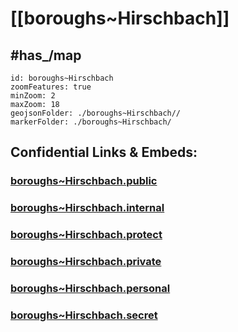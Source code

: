 # [[boroughs~Hirschbach]] 


## #has_/map  



```leaflet
id: boroughs~Hirschbach
zoomFeatures: true 
minZoom: 2 
maxZoom: 18
geojsonFolder: ./boroughs~Hirschbach//
markerFolder: ./boroughs~Hirschbach/
```




## Confidential Links & Embeds: 

### [boroughs~Hirschbach.public](/_public/\Earth\Continent\Europe\Europe~Central\Austria\Austrias_States\Niederösterreich\counties~NÖ\Gmünd\cities~Gmünd\Hirschbachboroughs~Hirschbach.public.md) 

### [boroughs~Hirschbach.internal](/_internal/\Earth\Continent\Europe\Europe~Central\Austria\Austrias_States\Niederösterreich\counties~NÖ\Gmünd\cities~Gmünd\Hirschbachboroughs~Hirschbach.internal.md) 

### [boroughs~Hirschbach.protect](/_protect/\Earth\Continent\Europe\Europe~Central\Austria\Austrias_States\Niederösterreich\counties~NÖ\Gmünd\cities~Gmünd\Hirschbachboroughs~Hirschbach.protect.md) 

### [boroughs~Hirschbach.private](/_private/\Earth\Continent\Europe\Europe~Central\Austria\Austrias_States\Niederösterreich\counties~NÖ\Gmünd\cities~Gmünd\Hirschbachboroughs~Hirschbach.private.md) 

### [boroughs~Hirschbach.personal](/_personal/\Earth\Continent\Europe\Europe~Central\Austria\Austrias_States\Niederösterreich\counties~NÖ\Gmünd\cities~Gmünd\Hirschbachboroughs~Hirschbach.personal.md) 

### [boroughs~Hirschbach.secret](/_secret/\Earth\Continent\Europe\Europe~Central\Austria\Austrias_States\Niederösterreich\counties~NÖ\Gmünd\cities~Gmünd\Hirschbachboroughs~Hirschbach.secret.md)

